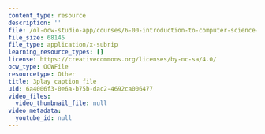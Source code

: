```yaml
---
content_type: resource
description: ''
file: /ol-ocw-studio-app/courses/6-00-introduction-to-computer-science-and-programming-fall-2008/6a4006f30e6ab75bdac24692ca006477_tuRYbBvOMRo.srt
file_size: 68145
file_type: application/x-subrip
learning_resource_types: []
license: https://creativecommons.org/licenses/by-nc-sa/4.0/
ocw_type: OCWFile
resourcetype: Other
title: 3play caption file
uid: 6a4006f3-0e6a-b75b-dac2-4692ca006477
video_files:
  video_thumbnail_file: null
video_metadata:
  youtube_id: null
---
```

